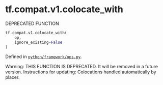 <div itemscope itemtype="http://developers.google.com/ReferenceObject">
<meta itemprop="name" content="tf.compat.v1.colocate_with" />
<meta itemprop="path" content="Stable" />
</div>

# tf.compat.v1.colocate_with

DEPRECATED FUNCTION

``` python
tf.compat.v1.colocate_with(
    op,
    ignore_existing=False
)
```



Defined in [`python/framework/ops.py`](/code/stable/tensorflow/python/framework/ops.py).

<!-- Placeholder for "Used in" -->

Warning: THIS FUNCTION IS DEPRECATED. It will be removed in a future version.
Instructions for updating:
Colocations handled automatically by placer.